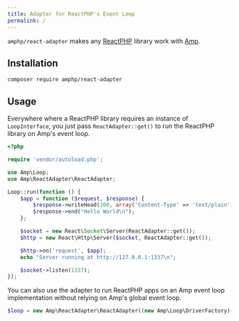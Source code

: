```yaml
---
title: Adapter for ReactPHP's Event Loop
permalink: /
---
```

`amphp/react-adapter` makes any [ReactPHP](https://reactphp.org/) library work with [Amp](https://amphp.org/amp/).

## Installation

```
composer require amphp/react-adapter
```

## Usage

Everywhere where a ReactPHP library requires an instance of `LoopInterface`, you just pass `ReactAdapter::get()` to run the ReactPHP library on Amp's event loop.

```php
<?php

require 'vendor/autoload.php';

use Amp\Loop;
use Amp\ReactAdapter\ReactAdapter;

Loop::run(function () {
    $app = function ($request, $response) {
        $response->writeHead(200, array('Content-Type' => 'text/plain'));
        $response->end("Hello World\n");
    };

    $socket = new React\Socket\Server(ReactAdapter::get());
    $http = new React\Http\Server($socket, ReactAdapter::get());

    $http->on('request', $app);
    echo "Server running at http://127.0.0.1:1337\n";

    $socket->listen(1337);
});
```

You can also use the adapter to run ReactPHP apps on an Amp event loop implementation without relying on Amp's global event loop.

```php
$loop = new Amp\ReactAdapter\ReactAdapter((new Amp\Loop\DriverFactory)->create());
```
